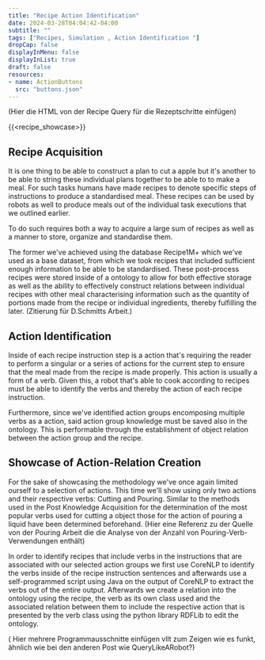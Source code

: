 ```yaml
---
title: "Recipe Action Identification"
date: 2024-03-28T04:04:42-04:00
subtitle: ""
tags: ["Recipes, Simulation , Action Identification "]
dropCap: false
displayInMenu: false
displayInList: true
draft: false
resources:
- name: ActionButtons
  src: "buttons.json"
---
```


(Hier die HTML von der Recipe Query für die Rezeptschritte einfügen)

{{<recipe_showcase>}}


## Recipe Acquisition
It is one thing to be able to construct a plan to cut a apple but it's another to be able to string these individual plans together to be able to to make a meal. For such tasks humans have made recipes to denote specific steps of instructions to produce a standardised meal. These recipes can be used by robots as well to produce meals out of the individual task executions that we outlined earlier. 

To do such requires both a way to acquire a large sum of recipes as well as a manner to store, organize and standardise them. 

The former we've achieved using the database Recipe1M+ which we've used as a base dataset, from which we took recipes that included sufficient enough information to be able to be standardised. These post-process recipes were stored inside of a ontology to allow for both effective storage as well as the ability to effectively construct relations between individual recipes with other meal characterising information such as the quantity of portions made from the recipe or individual ingredients, thereby fulfilling the later. (Zitierung für D.Schmitts Arbeit.) 

## Action Identification
Inside of each recipe instruction step is a action that's requiring the reader to perform a singular or a series of actions for the current step to ensure that the meal made from the recipe is made properly. This action is usually a form of a verb. Given this, a robot that's able to cook according to recipes must be able to identify the verbs and thereby the action of each recipe instruction. 

Furthermore, since we've identified action groups encomposing multiple verbs as a action, said action group knowledge must be saved also in the ontology. This is performable through the establishment of object relation between the action group and the recipe.   

## Showcase of Action-Relation Creation
For the sake of showcasing the methodology we've once again limited ourself to a selection of actions. This time we'll show using only two actions and their respective verbs: Cutting and Pouring. Similar to the methods used in the Post Knowledge Acquisition for the determination of the most popular verbs used for cutting a object those for the action of pouring a liquid have been determined beforehand. (Hier eine Referenz zu der Quelle von der Pouring Arbeit die die Analyse von der Anzahl von Pouring-Verb-Verwendungen enthält)

In order to identify recipes that include verbs in the instructions that are associated with our selected action groups we first use CoreNLP to identify the verbs inside of the recipe instruction sentences and afterwards use a self-programmed script using Java on the output of CoreNLP to extract the verbs out of the entire output. Afterwards we create a relation into the ontology using the recipe, the verb as its own class used and the associated relation between them to include the respective action that is presented by the verb class using the python library RDFLib to edit the ontology. 

( Hier mehrere Programmausschnitte einfügen vllt zum Zeigen wie es funkt, ähnlich wie bei den anderen Post wie QueryLikeARobot?) 






